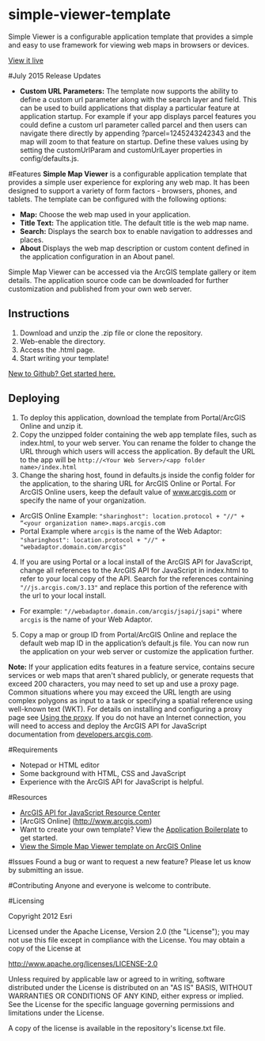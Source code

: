 simple-viewer-template
==========================

Simple Viewer is a configurable application template that provides a simple and easy to use framework for viewing web maps in browsers or devices.

[View it live](http://www.arcgis.com/apps/SimpleViewer/index.html?webmap=6c4e81f90c4b4935945e9b623c5247e0)


#July 2015 Release Updates
-  **Custom URL Parameters:** The template now supports the ability to define a custom url parameter along with the search layer and field. This can be used to build applications that display a particular feature at application startup. For example if your app displays parcel features you could define a custom url parameter called parcel and then users can navigate there directly by appending ?parcel=1245243242343 and the map will zoom to that feature on startup. Define these values using by setting the customUrlParam and customUrlLayer properties in config/defaults.js. 

#Features
**Simple Map Viewer** is a configurable application template that provides a simple user experience for exploring any web map. It has been designed to support a variety of form factors - browsers, phones, and tablets. The template can be configured with the following options: 

- **Map:** Choose the web map used in your application. 
- **Title Text:** The application title. The default title is the web map name.
- **Search:** Displays the search box to enable navigation to addresses and places. 
- **About** Displays the web map description or custom content defined in the application configuration in an About panel. 

Simple Map Viewer can be accessed via the ArcGIS template gallery or item details. The application source code can be downloaded for further customization and published from your own web server.

## Instructions

1. Download and unzip the .zip file or clone the repository.
2. Web-enable the directory.
3. Access the .html page.
4. Start writing your template!

[New to Github? Get started here.](https://github.com/)

## Deploying

1. To deploy this application, download the template from Portal/ArcGIS Online and unzip it.
2. Copy the unzipped folder containing the web app template files, such as index.html, to your web server. You can rename the folder to change the URL through which users will access the application. By default the URL to the app will be `http://<Your Web Server>/<app folder name>/index.html`
3. Change the sharing host, found in defaults.js inside the config folder for the application, to the sharing URL for ArcGIS Online or Portal. For ArcGIS Online users, keep the default value of www.arcgis.com or specify the name of your organization.
  - ArcGIS Online Example:  `"sharinghost": location.protocol + "//" + “<your organization name>.maps.arcgis.com`
  - Portal Example where `arcgis` is the name of the Web Adaptor: `"sharinghost": location.protocol + "//" + "webadaptor.domain.com/arcgis"`
4. If you are using Portal or a local install of the ArcGIS API for JavaScript, change all references to the ArcGIS API for JavaScript in index.html to refer to your local copy of the API. Search for the references containing `"//js.arcgis.com/3.13"` and replace this portion of the reference with the url to your local install.
  - For example: `"//webadaptor.domain.com/arcgis/jsapi/jsapi"` where `arcgis` is the name of your Web Adaptor.
5. Copy a map or group ID from Portal/ArcGIS Online and replace the default web map ID in the application’s default.js file. You can now run the application on your web server or customize the application further.

 **Note:** If your application edits features in a feature service, contains secure services or web maps that aren't shared publicly, or generate requests that exceed 200 characters, you may need to set up and use a proxy page. Common situations where you may exceed the URL length are using complex polygons as input to a task or specifying a spatial reference using well-known text (WKT). For details on installing and configuring a proxy page see [Using the proxy](https://developers.arcgis.com/javascript/jshelp/ags_proxy.html). If you do not have an Internet connection, you will need to access and deploy the ArcGIS API for JavaScript documentation from [developers.arcgis.com](https://developers.arcgis.com/).


#Requirements

- Notepad or HTML editor
- Some background with HTML, CSS and JavaScript
- Experience with the ArcGIS API for JavaScript is helpful. 

#Resources

- [ArcGIS API for JavaScript Resource Center](http://help.arcgis.com/en/webapi/javascript/arcgis/index.html)
- [ArcGIS Online] (http://www.arcgis.com)
- Want to create your own template? View the [Application Boilerplate](https://github.com/Esri/application-boilerplate-js) to get started. 
- [View the Simple Map Viewer template on ArcGIS Online](http://www.arcgis.com/home/item.html?id=9ae78842d98a4178bd4a794449324349)

#Issues
Found a bug or want to request a new feature? Please let us know by submitting an issue. 

#Contributing
Anyone and everyone is welcome to contribute. 

#Licensing 

Copyright 2012 Esri

Licensed under the Apache License, Version 2.0 (the "License"); you may not use this file except in compliance with the License. You may obtain a copy of the License at

http://www.apache.org/licenses/LICENSE-2.0

Unless required by applicable law or agreed to in writing, software distributed under the License is distributed on an "AS IS" BASIS, WITHOUT WARRANTIES OR CONDITIONS OF ANY KIND, either express or implied. See the License for the specific language governing permissions and limitations under the License.

A copy of the license is available in the repository's license.txt file.

